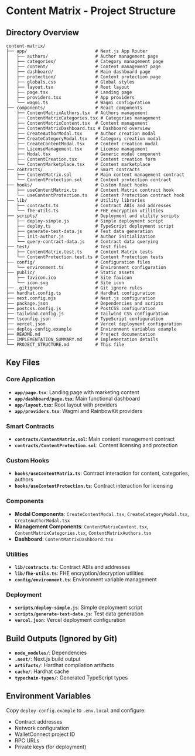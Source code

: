 # Content Matrix - Project Structure

## Directory Overview

```
content-matrix/
├── app/                          # Next.js App Router
│   ├── authors/                  # Author management page
│   ├── categories/               # Category management page
│   ├── content/                  # Content management page
│   ├── dashboard/                # Main dashboard page
│   ├── protection/               # Content protection page
│   ├── globals.css               # Global styles
│   ├── layout.tsx                # Root layout
│   ├── page.tsx                  # Landing page
│   ├── providers.tsx             # App providers
│   └── wagmi.ts                  # Wagmi configuration
├── components/                   # React components
│   ├── ContentMatrixAuthors.tsx  # Authors management
│   ├── ContentMatrixCategories.tsx # Categories management
│   ├── ContentMatrixContent.tsx  # Content management
│   ├── ContentMatrixDashboard.tsx # Dashboard overview
│   ├── CreateAuthorModal.tsx     # Author creation modal
│   ├── CreateCategoryModal.tsx   # Category creation modal
│   ├── CreateContentModal.tsx    # Content creation modal
│   ├── LicenseManagement.tsx     # License management
│   ├── Modal.tsx                 # Generic modal component
│   ├── ContentCreation.tsx       # Content creation form
│   └── ContentMarketplace.tsx    # Content marketplace
├── contracts/                    # Smart contracts
│   ├── ContentMatrix.sol         # Main content management contract
│   └── ContentProtection.sol     # Content protection contract
├── hooks/                        # Custom React hooks
│   ├── useContentMatrix.ts       # Content Matrix contract hook
│   └── useContentProtection.ts   # Content Protection contract hook
├── lib/                          # Utility libraries
│   ├── contracts.ts              # Contract ABIs and addresses
│   └── fhe-utils.ts              # FHE encryption utilities
├── scripts/                      # Deployment and utility scripts
│   ├── deploy-simple.js          # Simple deployment script
│   ├── deploy.ts                 # TypeScript deployment script
│   ├── generate-test-data.js     # Test data generation
│   ├── init-author.js            # Author initialization
│   └── query-contract-data.js    # Contract data querying
├── test/                         # Test files
│   ├── ContentMatrix.test.ts     # Content Matrix tests
│   └── ContentProtection.test.ts # Content Protection tests
├── config/                       # Configuration files
│   └── environment.ts            # Environment configuration
├── public/                       # Static assets
│   ├── favicon.ico               # Site favicon
│   └── icon.svg                  # Site icon
├── .gitignore                    # Git ignore rules
├── hardhat.config.ts             # Hardhat configuration
├── next.config.mjs               # Next.js configuration
├── package.json                  # Dependencies and scripts
├── postcss.config.js             # PostCSS configuration
├── tailwind.config.js            # Tailwind CSS configuration
├── tsconfig.json                 # TypeScript configuration
├── vercel.json                   # Vercel deployment configuration
├── deploy-config.example         # Environment variables example
├── README.md                     # Project documentation
├── IMPLEMENTATION_SUMMARY.md     # Implementation details
└── PROJECT_STRUCTURE.md          # This file
```

## Key Files

### Core Application
- **`app/page.tsx`**: Landing page with marketing content
- **`app/dashboard/page.tsx`**: Main functional dashboard
- **`app/layout.tsx`**: Root layout with providers
- **`app/providers.tsx`**: Wagmi and RainbowKit providers

### Smart Contracts
- **`contracts/ContentMatrix.sol`**: Main content management contract
- **`contracts/ContentProtection.sol`**: Content licensing and protection

### Custom Hooks
- **`hooks/useContentMatrix.ts`**: Contract interaction for content, categories, authors
- **`hooks/useContentProtection.ts`**: Contract interaction for licensing

### Components
- **Modal Components**: `CreateContentModal.tsx`, `CreateCategoryModal.tsx`, `CreateAuthorModal.tsx`
- **Management Components**: `ContentMatrixContent.tsx`, `ContentMatrixCategories.tsx`, `ContentMatrixAuthors.tsx`
- **Dashboard**: `ContentMatrixDashboard.tsx`

### Utilities
- **`lib/contracts.ts`**: Contract ABIs and addresses
- **`lib/fhe-utils.ts`**: FHE encryption/decryption utilities
- **`config/environment.ts`**: Environment variable management

### Deployment
- **`scripts/deploy-simple.js`**: Simple deployment script
- **`scripts/generate-test-data.js`**: Test data generation
- **`vercel.json`**: Vercel deployment configuration

## Build Outputs (Ignored by Git)
- **`node_modules/`**: Dependencies
- **`.next/`**: Next.js build output
- **`artifacts/`**: Hardhat compilation artifacts
- **`cache/`**: Hardhat cache
- **`typechain-types/`**: Generated TypeScript types

## Environment Variables
Copy `deploy-config.example` to `.env.local` and configure:
- Contract addresses
- Network configuration
- WalletConnect project ID
- RPC URLs
- Private keys (for deployment)
